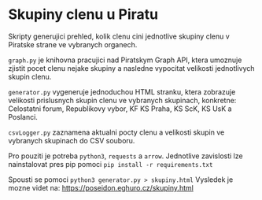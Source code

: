 # Skupiny clenu u Piratu
Skripty generujici prehled, kolik clenu cini jednotlive skupiny clenu
v Piratske strane ve vybranych organech.

`graph.py` je knihovna pracujici nad Piratskym Graph API, ktera umoznuje
zjistit pocet clenu nejake skupiny a nasledne vypocitat velikosti jednotlivych
skupin clenu.

`generator.py` vygeneruje jednoduchou HTML stranku, ktera zobrazuje velikosti
prislusnych skupin clenu ve vybranych skupinach, konkretne: Celostatni forum,
Republikovy vybor, KF KS Praha, KS ScK, KS UsK a Poslanci.

`csvLogger.py` zaznamena aktualni pocty clenu a velikosti skupin ve vybranych
skupinach do CSV souboru.

Pro pouziti je potreba `python3`, `requests` a `arrow`.
Jednotlive zavislosti lze nainstalovat pres pip pomoci `pip install -r requirements.txt`

Spousti se pomoci `python3 generator.py > skupiny.html`
Vysledek je mozne videt na: https://poseidon.eghuro.cz/skupiny.html
